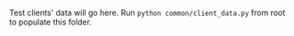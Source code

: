 Test clients' data will go here. Run 
`python common/client_data.py` from root to populate
this folder.